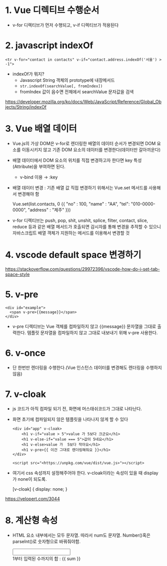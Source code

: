 # 1. Vue 디렉티브 수행순서

- v-for 디렉티브가 먼저 수행되고, v-if 디렉티브가 적용된다

# 2. javascript indexOf

```
<tr v-for="contact in contacts" v-if="contact.address.indexOf('서울') > -1">
```

- indexOf가 뭐지? 
  - Javascript String 객체의 prototype에 내장메서드
  - `str.indexOf(searchValue[, fromIndex])`
  - fromIndex 값이 음수면 전체에서 searchValue 문자값을 검색

<https://developer.mozilla.org/ko/docs/Web/JavaScript/Reference/Global_Objects/String/indexOf>

# 3. Vue 배열 데이터

- Vue.js의 가상 DOM은 v-for로 렌더링한 배열의 데이터 순서가 변경되면 DOM 요소를 이동시키지 않고 기존 DOM 요소의 데이터를 변경한다(데이터만 갈아끼운다)

- 배열 데이터에서 DOM 요소의 위치를 직접 변경하고자 한다면 key 특성(Attribute)을 부여하면 된다.

  - v-bind 이용 → :key

  <tbody id="contacts">
  <template v-for="(contact, index) in contacts">
  <tr :key="contact.no">
  <td>{{contact.no}}</td>
  <td>{{contact.name}}</td>
  <td>{{contact.tel}}</td>
  <td>{{contact.address}}</td>
  </tr>
  </template>
  </tbody>

- 배열 데이터 변경 : 기존 배열 값 직접 변경하기 위해서는 Vue.set 메서드를 사용해서 변경해야 함

  Vue.set(list.contacts, 0 {{ "no" : 100, "name" : "AA", "tel": "010-0000-0000", "address" : "제주" }})

- v-for 디렉티브는 push, pop, shit, unshit, splice, filter, contact, slice, reduce 등과 같은 배열 메서드가 호출되면 감시자를 통해 변경을 추적할 수 있으니 자바스크립트 배열 객체가 지원하는 메서드를 이용해서 변경할 것

# 4. vscode default space 변경하기

<https://stackoverflow.com/questions/29972396/vscode-how-do-i-set-tab-space-style>

# 5. v-pre

```
<div id="example">
  <span v-pre>{{message}}</span>
</div>
```

- v-pre 디렉티브는 Vue 객체를 컴파일하지 않고 {{message}} 문자열을 그대로 출력한다. 템플릿 문자열을 컴파일하지 않고 그대로 내보내기 위해 v-pre 사용한다.

# 6. v-once

- 단 한번만 렌더링을 수행한다.(Vue 인스턴스 데이터를 변경해도 렌더링을 수행하지 않음)

# 7. v-cloak

- js 코드가 아직 컴파일 되기 전, 화면에 머스태쉬코드가 그대로 나타난다.

- 화면 초기에 컴파일되지 않은 템플릿을 나타나지 않게 할 수 있다

  <!DOCTYPE html> <html> <head> <meta charset="utf-8"> <meta name="viewport" content="width=device-width"> <title>JS Bin</title> </head> <body>

  ```
  <div id="app" v-cloak>
      <h1 v-if="value > 5">value 가 5보다 크군요</h1>
      <h1 v-else-if="value === 5">값이 5네요</h1>
      <h1 v-else>value 가  5보다 작아요</h1>
      <h1 v-pre>{{ 이건 그대로 렌더링해줘요 }}</h1>
  </div>
  
  <script src="<https://unpkg.com/vue/dist/vue.js>"></script>
  ```

  </body> </html>

- 여기서 css 속성까지 설정해주어야 한다. v-cloak이라는 속성이 있을 때 display가 none이 되도록.

  [v-cloak] { display: none; }

<https://velopert.com/3044>

# 8. 계산형 속성

- HTML 요소 내부에서는 모두 문자열. 따라서 num도 문자열. Number()혹은 parseInt()로 숫자형으로 바꿔줘야함.

  

  <div id="example">
  <input type="text" v-model="num" /> <br />
  1부터 입력된 수까지의 합 : <span>{{ sum }}</span>
  </div>
  <script type="text/javascript">
  // 1부터 입력된 수까지 합 구하기
  // HTML 요소 내부에서는 모두 문자열. 따라서 num도 문자열. Number()혹은 parseInt()로 숫자형으로 바꿔줘야함.
  var vmSum = new Vue({
  el : '#example',
  data : { num : 0 },
  computed: {
  sum : function() {
  var n = Number(this.num);
  if (Number.isNaN(n) || n < 1) return 0;
  return ((1+n) * n) /2;
  }
  }
  })
  </script>

